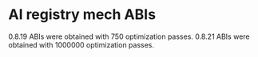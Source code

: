 # AI registry mech ABIs
0.8.19 ABIs were obtained with 750 optimization passes.
0.8.21 ABIs were obtained with 1000000 optimization passes.

